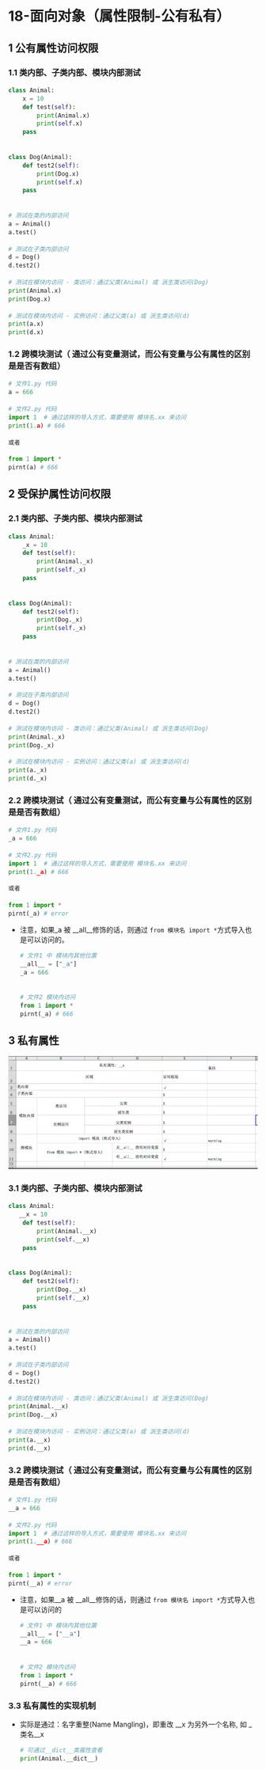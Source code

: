 # 18-面向对象（属性限制-公有私有）

## 1 公有属性访问权限

### 1.1 类内部、子类内部、模块内部测试

```python
class Animal:
    x = 10
    def test(self):
        print(Animal.x)
        print(self.x)
    pass


class Dog(Animal):
    def test2(self):
        print(Dog.x)
        print(self.x)
    pass


# 测试在类的内部访问
a = Animal()
a.test()

# 测试在子类内部访问
d = Dog()
d.test2()

# 测试在模块内访问 - 类访问：通过父类(Animal) 或 派生类访问(Dog)
print(Animal.x)
print(Dog.x)

# 测试在模块内访问 - 实例访问：通过父类(a) 或 派生类访问(d)
print(a.x)
print(d.x)
```

### 1.2 跨模块测试（ 通过公有变量测试，而公有变量与公有属性的区别是是否有数组）

```python
# 文件1.py 代码
a = 666

# 文件2.py 代码
import 1  # 通过这样的导入方式，需要使用 模块名.xx 来访问
print(1.a) # 666

或者

from 1 import *
pirnt(a) # 666
```

## 2 受保护属性访问权限

### 2.1 类内部、子类内部、模块内部测试

```python
class Animal:
    _x = 10
    def test(self):
        print(Animal._x)
        print(self._x)
    pass


class Dog(Animal):
    def test2(self):
        print(Dog._x)
        print(self._x)
    pass


# 测试在类的内部访问
a = Animal()
a.test()

# 测试在子类内部访问
d = Dog()
d.test2()

# 测试在模块内访问 - 类访问：通过父类(Animal) 或 派生类访问(Dog)
print(Animal._x)
print(Dog._x)

# 测试在模块内访问 - 实例访问：通过父类(a) 或 派生类访问(d)
print(a._x)
print(d._x)
```

### 2.2 跨模块测试（ 通过公有变量测试，而公有变量与公有属性的区别是是否有数组）

```python
# 文件1.py 代码
_a = 666

# 文件2.py 代码
import 1  # 通过这样的导入方式，需要使用 模块名.xx 来访问
print(1._a) # 666

或者

from 1 import *
pirnt(_a) # error
```

- 注意，如果_a 被 __all__修饰的话，则通过 `from 模块名 import *`方式导入也是可以访问的。

  ```python
  # 文件1 中 模块内其他位置
  __all__ = ["_a"]
  _a = 666
  
  
  # 文件2 模块内访问
  from 1 import *
  pirnt(_a) # 666
  ```

## 3 私有属性

![私有属性](./res/私有属性.png)

### 3.1 类内部、子类内部、模块内部测试

```python
class Animal:
   __x = 10
    def test(self):
        print(Animal.__x)
        print(self.__x)
    pass


class Dog(Animal):
    def test2(self):
        print(Dog.__x)
        print(self.__x)
    pass


# 测试在类的内部访问
a = Animal()
a.test()

# 测试在子类内部访问
d = Dog()
d.test2()

# 测试在模块内访问 - 类访问：通过父类(Animal) 或 派生类访问(Dog)
print(Animal.__x)
print(Dog.__x)

# 测试在模块内访问 - 实例访问：通过父类(a) 或 派生类访问(d)
print(a.__x)
print(d.__x)
```

### 3.2 跨模块测试（ 通过公有变量测试，而公有变量与公有属性的区别是是否有数组）

```python
# 文件1.py 代码
__a = 666

# 文件2.py 代码
import 1  # 通过这样的导入方式，需要使用 模块名.xx 来访问
print(1.__a) # 666

或者

from 1 import *
pirnt(__a) # error
```

- 注意，如果__a 被 __all__修饰的话，则通过 `from 模块名 import *`方式导入也是可以访问的

  ```python
  # 文件1 中 模块内其他位置
  __all__ = ["__a"]
  __a = 666
  
  
  # 文件2 模块内访问
  from 1 import *
  pirnt(__a) # 666
  ```

### 3.3 私有属性的实现机制

  - 实际是通过：名字重整(Name Mangling)，即重改 __x 为另外一个名称, 如
    _类名__x

    ```python
    # 可通过__dict__类属性查看
    print(Animal.__dict__)
    ```

    